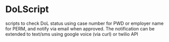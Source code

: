 # DoLScript
scripts to check DoL status using case number for PWD or employer name for PERM, and notify via email when approved.
The notification can be extended to text/sms using google voice (via curl) or twilio API

